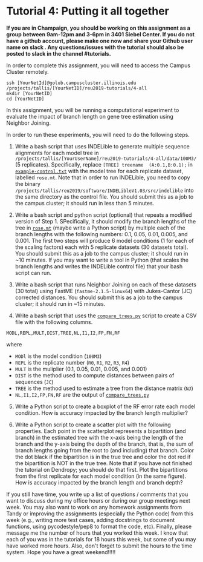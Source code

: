 Tutorial 4: Putting it all together
====================================
**If you are in Champaign, you should be working on this assignment as a group between 9am-12pm and 3-6pm in 3401 Siebel Center. If you do not have a github account, please make one now and share your Github user name on slack . Any questions/issues with the tutorial should also be posted to slack in the channel #tutorials.**

In order to complete this assignment, you will need to access the Campus Cluster remotely. 

```
ssh [YourNetId]@golub.campuscluster.illinois.edu
/projects/tallis/[YourNetID]/reu2019-tutorials/4-all
mkdir [YourNetID]
cd [YourNetID]
```

In this assignment, you will be running a computational experiment to evaluate the impact of branch length on gene tree estimation using Neighbor Joining.

In order to run these experiments, you will need to do the following steps.

1. Write a bash script that uses INDELible to generate multiple sequence alignments for each model tree in `/projects/tallis/[YourUserName]/reu2019-tutorials/4-all/data/100M3/` (5 replicates). Specifically, replace `[TREE] treename  (A:0.1,B:0.1);` in [`example-control.txt`](data/example-control.txt) with the model tree for each replicate dataset, labelled `rose.mt`. Note that in order to run INDELible, you need to copy the binary `/projects/tallis/reu2019/software/INDELibleV1.03/src/indelible` into the same directory as the control file. You should submit this as a job to the campus cluster; it should run in less than 5 minutes.

2. Write a bash script and python script (optional) that repeats a modified version of Step 1. SPecifically, it should modify the branch lengths of the tree in [`rose.mt`](/projects/tallis/[YourUserName]/reu2019-tutorials/4-all/data/100M3/R0/rose.mt) (maybe write a Python script) by multiple each of the branch lengths with the following numbers: 0.1, 0.05, 0.01, 0.005, and 0.001. The first two steps will produce 6 model conditions (1 for each of the scaling factors) each with 5 replicate datasets (30 datasets total). You should submit this as a job to the campus cluster; it should run in ~10 minutes. If you may want to write a tool in Python (that scales the branch lengths and writes the INDELible control file) that your bash script can run.

3. Write a bash script that runs Neighbor Joining on each of these datasets (30 total) using FastME (`fastme-2.1.5-linux64`) with Jukes-Cantor (JC) corrected distances. You should submit this as a job to the campus cluster; it should run in ~15 minutes.

4. Write a bash script that uses the [`compare_trees.py`](../tools/compare_trees.py) script to create a CSV file with the following columns.

```
MODL,REPL,MULT,DIST,TREE,NL,I1,I2,FP,FN,RF
```

where

+ `MODl` is the model condition (`100M3`)
+ `REPL` is the replicate number (`R0`, `R1`, `R2`, `R3`, `R4`)
+ `MULT` is the muliplier (0.1, 0.05, 0.01, 0.005, and 0.001)
+ `DIST` is the method used to compute distances between pairs of sequences (`JC`)
+ `TREE` is the method used to estimate a tree from the distance matrix (`NJ`)
+ `NL,I1,I2,FP,FN,RF` are the output of [`compare_trees.py`](../tools/compare_trees.py)

5. Write a Python script to create a boxplot of the RF error rate each model condition. How is accuracy impacted by the branch length multiplier?

6. Write a Python script to create a scatter plot with the following properties. Each point in the scatterplot represents a bipartition (and branch) in the estimated tree with the x-axis being the length of the branch and the y-axis being the depth of the branch, that is, the sum of branch lengths going from the root to (and including) that branch. Color the dot black if the bipartition is in the true tree and color the dot red if the bipartition is NOT in the true tree. Note that if you have not finished the tutorial on Dendropy; you should do that first. Plot the bipartitions from the first replicate for each model condition (in the same figure). How is accuracy impacted by the branch length and branch depth?

If you still have time, you write up a list of questions / comments that you want to discuss during my office hours or during our group meetings next week. You may also want to work on any homework assignments from Tandy or improving the assignments (especially the Python code) from this week (e.g., writing more test cases, adding docstrings to document functions, using pycodestyle/pep8 to format the code, etc). Finally, please message me the number of hours that you worked this week. I know that each of you was in the tutorials for 18 hours this week, but some of you may have worked more hours. Also, don't forget to submit the hours to the time system. Hope you have a great weekend!!!!!
